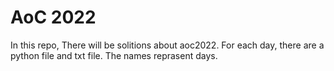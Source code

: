 # AoC 2022
In this repo, There will be solitions about aoc2022. For each day, there are a python file and txt file. The names reprasent days.
